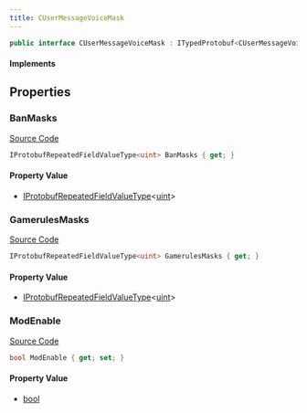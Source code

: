 ```yaml
---
title: CUserMessageVoiceMask
---
```


```csharp
public interface CUserMessageVoiceMask : ITypedProtobuf<CUserMessageVoiceMask>, INativeHandle, INetMessage<CUserMessageVoiceMask>, IDisposable
```

#### Implements

## Properties

### BanMasks

[Source Code](https://github.com/swiftly-solution/swiftlys2/blob/main/managed/src/SwiftlyS2.Generated/Protobufs/Interfaces/CUserMessageVoiceMask.cs#L21)

```csharp
IProtobufRepeatedFieldValueType<uint> BanMasks { get; }
```

#### Property Value

- [IProtobufRepeatedFieldValueType](/docs/api/shared/netmessages/iprotobufrepeatedfieldvaluetype-1)<[uint](https://learn.microsoft.com/dotnet/api/system.uint32)>

### GamerulesMasks

[Source Code](https://github.com/swiftly-solution/swiftlys2/blob/main/managed/src/SwiftlyS2.Generated/Protobufs/Interfaces/CUserMessageVoiceMask.cs#L18)

```csharp
IProtobufRepeatedFieldValueType<uint> GamerulesMasks { get; }
```

#### Property Value

- [IProtobufRepeatedFieldValueType](/docs/api/shared/netmessages/iprotobufrepeatedfieldvaluetype-1)<[uint](https://learn.microsoft.com/dotnet/api/system.uint32)>

### ModEnable

[Source Code](https://github.com/swiftly-solution/swiftlys2/blob/main/managed/src/SwiftlyS2.Generated/Protobufs/Interfaces/CUserMessageVoiceMask.cs#L24)

```csharp
bool ModEnable { get; set; }
```

#### Property Value

- [bool](https://learn.microsoft.com/dotnet/api/system.boolean)


